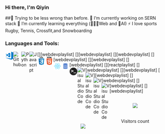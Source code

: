 ### Hi there, I'm Qiyin 
##🛴 Trying to be less wrong than before.
🔭 I’m currently working on SERN stack
🌱 I’m currently learning everything (👨🏻‍💻Web and 🤖AI)
⚡ I love sports Rugby, Tennis, Crossfit,and Snowboarding
<br />
### Languages and Tools:
[<img align="left" alt="Visual Studio Code" width="26px" src="https://raw.githubusercontent.com/github/explore/80688e429a7d4ef2fca1e82350fe8e3517d3494d/topics/visual-studio-code/visual-studio-code.png" />][webdevplaylist]
[<img align="left" alt="Github" width="26px" src="https://raw.githubusercontent.com/jmnote/z-icons/master/svg/github.svg" />][webdevplaylist]
[<img align="left" alt="Python" width="26px" src="https://raw.githubusercontent.com/jmnote/z-icons/master/svg/python.svg" />][webdevplaylist]
[<img align="left" alt="Javascript" width="26px" src="https://raw.githubusercontent.com/jmnote/z-icons/master/svg/javascript.svg" />][webdevplaylist]
[<img align="left" alt="CSS" width="26px" src="https://raw.githubusercontent.com/github/explore/80688e429a7d4ef2fca1e82350fe8e3517d3494d/topics/css/css.png" />][webdevplaylist]
[<img align="left" alt="HTML5" width="26px" src="https://raw.githubusercontent.com/github/explore/80688e429a7d4ef2fca1e82350fe8e3517d3494d/topics/html/html.png" />][webdevplaylist]
[<img align="left" alt="React" width="26px" src="https://raw.githubusercontent.com/github/explore/80688e429a7d4ef2fca1e82350fe8e3517d3494d/topics/react/react.png" />][reactplaylist]
[<img align="left" alt="SQL" width="26px" src="https://raw.githubusercontent.com/github/explore/80688e429a7d4ef2fca1e82350fe8e3517d3494d/topics/sql/sql.png" />][webdevplaylist]
[<img align="left" alt="Terminal" width="26px" src="https://raw.githubusercontent.com/github/explore/80688e429a7d4ef2fca1e82350fe8e3517d3494d/topics/terminal/terminal.png" />][webdevplaylist]
[<img align="left" alt="Visual Studio Code" width="26px" src="" />][webdevplaylist]
[<img align="left" alt="Visual Studio Code" width="26px" src="" />][webdevplaylist]
[<img align="left" alt="Visual Studio Code" width="26px" src="" />][webdevplaylist]
[<img align="left" alt="Visual Studio Code" width="26px" src="" />][webdevplaylist]


<br />


<center> <img src="https://github-readme-stats.vercel.app/api?username=kiaruh&&show_icons=true&title_color=ffffff&icon_color=bb2acf&text_color=daf7dc&bg_color=151515">
 <div align="center">

<br />

 <p align="center"> 
  Visitors count<br>
  <img src="https://profile-counter.glitch.me/kiaruh/count.svg" />
</p>

